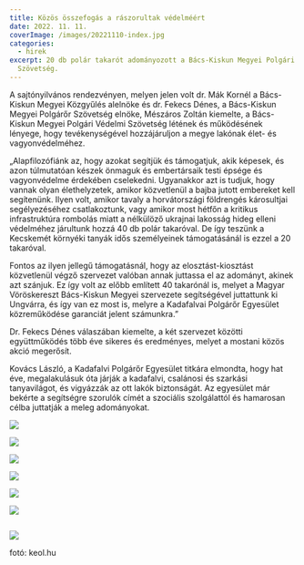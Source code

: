 ```yaml
---
title: Közös összefogás a rászorultak védelméért
date: 2022. 11. 11.
coverImage: /images/20221110-index.jpg
categories:
  - hirek
excerpt: 20 db polár takarót adományozott a Bács-Kiskun Megyei Polgári Védelmi
  Szövetség.
---
```

A sajtónyilvános rendezvényen, melyen jelen volt dr. Mák Kornél a Bács-Kiskun Megyei Közgyűlés alelnöke és dr. Fekecs Dénes, a Bács-Kiskun Megyei Polgárőr Szövetség elnöke, Mészáros Zoltán kiemelte, a Bács-Kiskun Megyei Polgári Védelmi Szövetség létének és működésének lényege, hogy tevékenységével hozzájáruljon a megye lakónak élet- és vagyonvédelméhez.

„Alapfilozófiánk az, hogy azokat segítjük és támogatjuk, akik képesek, és azon túlmutatóan készek önmaguk és embertársaik testi épsége és vagyonvédelme érdekében cselekedni. Ugyanakkor azt is tudjuk, hogy vannak olyan élethelyzetek, amikor közvetlenül a bajba jutott embereket kell segítenünk. Ilyen volt, amikor tavaly a horvátországi földrengés károsultjai segélyezéséhez csatlakoztunk, vagy amikor most hétfőn a kritikus infrastruktúra rombolás miatt a nélkülöző ukrajnai lakosság hideg elleni védelméhez járultunk hozzá 40 db polár takaróval. De így teszünk a Kecskemét környéki tanyák idős személyeinek támogatásánál is ezzel a 20 takaróval.

Fontos az ilyen jellegű támogatásnál, hogy az elosztást-kiosztást közvetlenül végző szervezet valóban annak juttassa el az adományt, akinek azt szánjuk. Ez így volt az előbb említett 40 takarónál is, melyet a Magyar Vöröskereszt Bács-Kiskun Megyei szervezete segítségével juttattunk ki Ungvárra, és így van ez most is, melyre a Kadafalvai Polgárőr Egyesület közreműködése garanciát jelent számunkra.”

Dr. Fekecs Dénes válaszában kiemelte, a két szervezet közötti együttműködés több éve sikeres és eredményes, melyet a mostani közös akció megerősít.

Kovács László, a Kadafalvi Polgárőr Egyesület titkára elmondta, hogy hat éve, megalakulásuk óta járják a kadafalvi, csalánosi és szarkási tanyavilágot, és vigyázzák az ott lakók biztonságát. Az egyesület már bekérte a segítségre szorulók címét a szociális szolgálattól és hamarosan célba juttatják a meleg adományokat.

![](/images/20221110-1.jpg)

![](/images/20221110-2.jpg)

![](/images/20221110-8.jpg)

![](/images/20221110-6.jpg)

![](/images/20221110-3.jpg)

![](/images/20221110-4.jpg)

![]()

![](/images/20221110-7.jpg)

fotó: keol.hu
